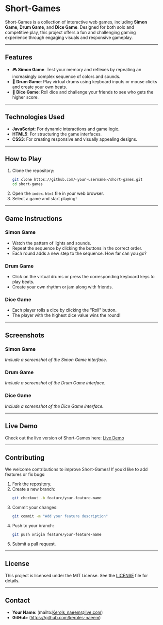 
# Short-Games

Short-Games is a collection of interactive web games, including **Simon Game**, **Drum Game**, and **Dice Game**. 
Designed for both solo and competitive play, this project offers a fun and challenging gaming experience through engaging visuals and responsive gameplay.

---

## Features

- 🎮 **Simon Game**: Test your memory and reflexes by repeating an increasingly complex sequence of colors and sounds.
- 🥁 **Drum Game**: Play virtual drums using keyboard inputs or mouse clicks and create your own beats.
- 🎲 **Dice Game**: Roll dice and challenge your friends to see who gets the higher score.

---

## Technologies Used

- **JavaScript**: For dynamic interactions and game logic.
- **HTML5**: For structuring the game interfaces.
- **CSS3**: For creating responsive and visually appealing designs.

---

## How to Play

1. Clone the repository:
   ```bash
   git clone https://github.com/<your-username>/short-games.git
   cd short-games
   ```
2. Open the `index.html` file in your web browser.
3. Select a game and start playing!

---

## Game Instructions

### Simon Game
- Watch the pattern of lights and sounds.
- Repeat the sequence by clicking the buttons in the correct order.
- Each round adds a new step to the sequence. How far can you go?

### Drum Game
- Click on the virtual drums or press the corresponding keyboard keys to play beats.
- Create your own rhythm or jam along with friends.

### Dice Game
- Each player rolls a dice by clicking the "Roll" button.
- The player with the highest dice value wins the round!

---

## Screenshots

### Simon Game
*Include a screenshot of the Simon Game interface.*

### Drum Game
*Include a screenshot of the Drum Game interface.*

### Dice Game
*Include a screenshot of the Dice Game interface.*

---

## Live Demo

Check out the live version of Short-Games here: [Live Demo](https://your-live-demo-link.com)

---

## Contributing

We welcome contributions to improve Short-Games! If you’d like to add features or fix bugs:

1. Fork the repository.
2. Create a new branch:
   ```bash
   git checkout -b feature/your-feature-name
   ```
3. Commit your changes:
   ```bash
   git commit -m "Add your feature description"
   ```
4. Push to your branch:
   ```bash
   git push origin feature/your-feature-name
   ```
5. Submit a pull request.

---

## License

This project is licensed under the MIT License. See the [LICENSE](LICENSE) file for details.

---

## Contact

- **Your Name**: (mailto:Kerols_naeem@live.com)  
- **GitHub**: (https://github.com/keroles-naeem)
